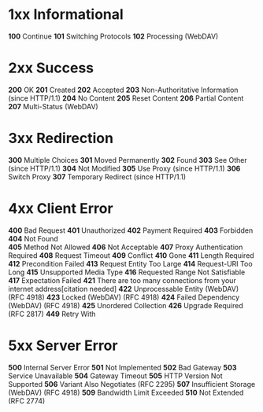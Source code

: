 
# 1xx Informational

  __100__ Continue
  __101__ Switching Protocols
  __102__ Processing (WebDAV)

# 2xx Success

  __200__ OK
  __201__ Created
  __202__ Accepted
  __203__ Non-Authoritative Information (since HTTP/1.1)
  __204__ No Content
  __205__ Reset Content
  __206__ Partial Content
  __207__ Multi-Status (WebDAV)

# 3xx Redirection

  __300__ Multiple Choices
  __301__ Moved Permanently
  __302__ Found
  __303__ See Other (since HTTP/1.1)
  __304__ Not Modified
  __305__ Use Proxy (since HTTP/1.1)
  __306__ Switch Proxy
  __307__ Temporary Redirect (since HTTP/1.1)

# 4xx Client Error

  __400__ Bad Request
  __401__ Unauthorized
  __402__ Payment Required
  __403__ Forbidden
  __404__ Not Found  
  __405__ Method Not Allowed
  __406__ Not Acceptable
  __407__ Proxy Authentication Required
  __408__ Request Timeout
  __409__ Conflict
  __410__ Gone
  __411__ Length Required
  __412__ Precondition Failed
  __413__ Request Entity Too Large
  __414__ Request-URI Too Long
  __415__ Unsupported Media Type
  __416__ Requested Range Not Satisfiable
  __417__ Expectation Failed
  __421__ There are too many connections from your internet address[citation needed]
  __422__ Unprocessable Entity (WebDAV) (RFC 4918)
  __423__ Locked (WebDAV) (RFC 4918)
  __424__ Failed Dependency (WebDAV) (RFC 4918)
  __425__ Unordered Collection
  __426__ Upgrade Required (RFC 2817)
  __449__ Retry With
  
# 5xx Server Error

  __500__ Internal Server Error
  __501__ Not Implemented
  __502__ Bad Gateway
  __503__ Service Unavailable
  __504__ Gateway Timeout
  __505__ HTTP Version Not Supported
  __506__ Variant Also Negotiates (RFC 2295)
  __507__ Insufficient Storage (WebDAV) (RFC 4918)
  __509__ Bandwidth Limit Exceeded
  __510__ Not Extended (RFC 2774)

